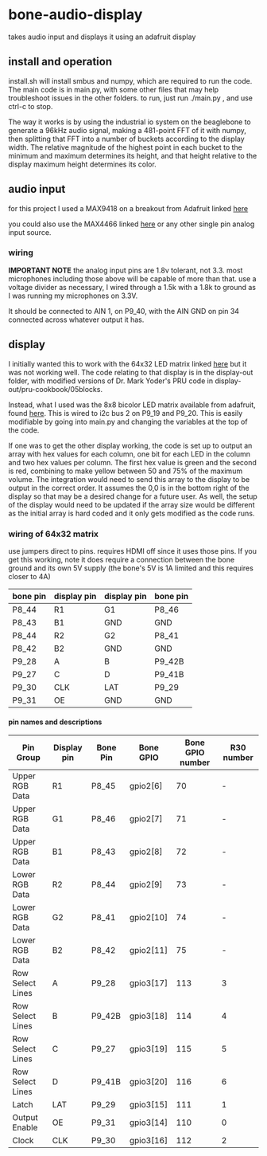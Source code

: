# bone-audio-display
takes audio input and displays it using an adafruit display

## install and operation
install.sh will install smbus and numpy, which are required to run the code. The main code is in main.py, with some other files that may help troubleshoot issues in the other folders. 
to run, just run ./main.py , and use ctrl-c to stop. 

The way it works is by using the industrial io system on the beaglebone to generate a 96kHz audio signal, making a 481-point FFT of it with numpy, then splitting that FFT into a number of buckets according to the display width. The relative magnitude of the highest point in each bucket to the minimum and maximum determines its height, and that height relative to the display maximum height determines its color. 

## audio input

for this project I used a MAX9418 on a breakout from Adafruit linked [here](https://www.adafruit.com/product/1713) 

 you could also use the MAX4466 linked [here](https://www.adafruit.com/product/1063) or any other single pin analog input source. 

### wiring

**IMPORTANT NOTE** the analog input pins are 1.8v tolerant, not 3.3. most microphones including those above will be capable of more than that. use a voltage divider as necessary, I wired through a 1.5k with a 1.8k to ground as I was running my microphones on 3.3V. 

It should be connected to AIN 1, on P9_40, with the AIN GND on pin 34 connected across whatever output it has. 

## display 
I initially wanted this to work with the 64x32 LED matrix linked [here](https://www.adafruit.com/product/2278) but it was not working well. The code relating to that display is in the display-out folder, with modified versions of Dr. Mark Yoder's PRU code in display-out/pru-cookbook/05blocks. 

Instead, what I used was the 8x8 bicolor LED matrix available from adafruit, found [here](https://www.adafruit.com/product/902). This is wired to i2c bus 2 on P9_19 and P9_20. This is easily modifiable by going into main.py and changing the variables at the top of the code. 

If one was to get the other display working, the code is set up to output an array with hex values for each column, one bit for each LED in the column and two hex values per column. The first hex value is green and the second is red, combining to make yellow between 50 and 75% of the maximum volume. The integration would need to send this array to the display to be output in the correct order.  It assumes the 0,0 is in the bottom right of the display so that may be a desired change for a future user. As well, the setup of the display would need to be updated if the array size would be different as the initial array is hard coded and it only gets modified as the code runs. 

### wiring of 64x32 matrix
use jumpers direct to pins. requires HDMI off since it uses those pins. If you get this working, note it does require a connection between the bone ground and its own 5V supply (the bone's 5V is 1A limited and this requires closer to 4A)

| bone pin | display pin | display pin | bone pin |
| -------- | ----------- | ----------- | -------- |
| P8_44 | R1 | G1 | P8_46 |
| P8_43 | B1 | GND | GND | 
| P8_44 | R2 | G2 | P8_41 |
| P8_42 | B2 | GND | GND |
| P9_28 | A | B | P9_42B |
| P9_27 | C | D | P9_41B |
| P9_30 | CLK | LAT | P9_29 |
| P9_31 | OE | GND | GND |

#### pin names and descriptions
| Pin Group | Display pin | Bone Pin | Bone GPIO | Bone GPIO number | R30 number |
| --------- | ----------- | -------- | --------- | ---------------- | ---------- |
| Upper RGB Data | R1 | P8_45 | gpio2[6] | 70 | - |
| Upper RGB Data | G1 | P8_46 | gpio2[7] | 71 | - |
| Upper RGB Data | B1 | P8_43 | gpio2[8] | 72 | - |
| Lower RGB Data | R2 | P8_44 | gpio2[9] | 73 | - |
| Lower RGB Data | G2 | P8_41 | gpio2[10] | 74 | - |
| Lower RGB Data | B2 | P8_42 | gpio2[11] | 75 | - |
| Row Select Lines | A | P9_28 | gpio3[17] | 113 | 3 |
| Row Select Lines | B | P9_42B | gpio3[18] | 114 | 4 |
| Row Select Lines | C | P9_27 | gpio3[19] | 115 | 5 |
| Row Select Lines | D | P9_41B | gpio3[20] | 116 | 6 |
| Latch | LAT | P9_29 | gpio3[15] | 111 | 1 |
| Output Enable | OE | P9_31 | gpio3[14] | 110 | 0 |
| Clock | CLK | P9_30 | gpio3[16] | 112 | 2 |
